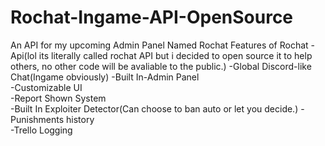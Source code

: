 # Rochat-Ingame-API-OpenSource
An API for my upcoming Admin Panel Named Rochat
Features of Rochat
-Api(lol its literally called rochat API but i decided to open source it to help others, no other code will be avaliable to the public.)
-Global Discord-like Chat(Ingame obviously)	
-Built In-Admin Panel	
-Customizable UI	
-Report Shown System	
-Built In Exploiter Detector(Can choose to ban auto or let you decide.)	
-Punishments history	
-Trello Logging	
